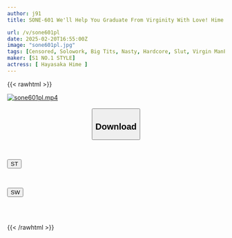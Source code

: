```yaml
---
author: j91
title: SONE-601 We'll Help You Graduate From Virginity With Love! Hime Hayasaka, Who Has A Very Honest Personality, Gently Teases The Instantly Erected, Extremely Virile Penis And Awakens The M Man. A Total Of 10 Shots Per Day. First-time Delivery.

url: /v/sone601pl
date: 2025-02-20T16:55:00Z
image: "sone601pl.jpg"
tags: [Censored, Solowork, Big Tits, Nasty, Hardcore, Slut, Virgin ManFan Appreciation	]
maker: [S1 NO.1 STYLE]
actress: [ Hayasaka Hime ]
---
```



{{< rawhtml >}}

<div class="video" data-videoid="kgxazrQgGgTOgJQ">
    <a href="javascript:;">
        <img src="/v/sone601pl/sone601pl.jpg" width="WIDTH" height="HEIGHT" alt="sone601pl.mp4" loading="lazy">
    </a>
</div>

<script type="text/javascript" src="https://j91.asia/asset/on-demand-st.js"></script>

<br>
  <link rel="stylesheet" href="https://j91.asia/asset/bs5.css">
  
  <center>
  <button class="btn btn-primary" type="button" data-bs-toggle="collapse" data-bs-target=".multi-collapse" aria-expanded="false" aria-controls="multiCollapseExample1 multiCollapseExample2"><h2>Download</h2></button></center>
</p>
<div class="row">
  <div class="col">
    <div class="collapse multi-collapse" id="multiCollapseExample1">
      <div class="card card-body">
	      	      <br>
<div class="buttons">  
<p><a href="/v/sone601pl/st.html" target="_blank"><button class="btn-hover color-3"><i class="fa fa-download"></i> ST</button></a></p></div>
    </div>
  </div>
</div>
  <div class="col">
    <div class="collapse multi-collapse" id="multiCollapseExample2">
      <div class="card card-body">
	      <br>
<div class="buttons">
<p><a href="/v/sone601pl/sw.html" target="_blank"><button class="btn-hover color-2"><i class="fa fa-download"></i> SW</button></a></p></div>
<br><br>
      </div>
    </div>
  </div>
</div>

{{< /rawhtml >}}